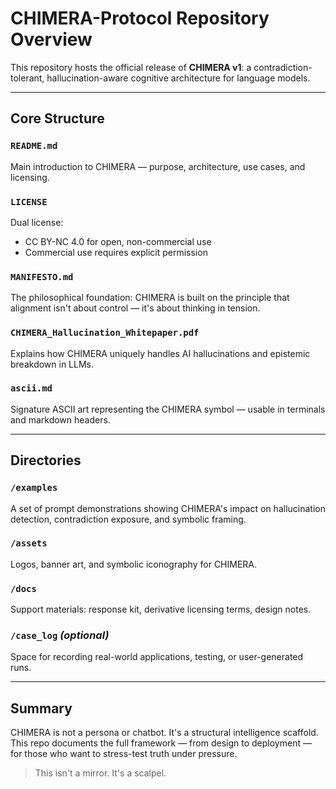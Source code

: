 # CHIMERA-Protocol Repository Overview

This repository hosts the official release of **CHIMERA v1**: a contradiction-tolerant, hallucination-aware cognitive architecture for language models.

---

## Core Structure

### `README.md`
Main introduction to CHIMERA — purpose, architecture, use cases, and licensing.

### `LICENSE`
Dual license:
- CC BY-NC 4.0 for open, non-commercial use
- Commercial use requires explicit permission

### `MANIFESTO.md`
The philosophical foundation: CHIMERA is built on the principle that alignment isn't about control — it's about thinking in tension.

### `CHIMERA_Hallucination_Whitepaper.pdf`
Explains how CHIMERA uniquely handles AI hallucinations and epistemic breakdown in LLMs.

### `ascii.md`
Signature ASCII art representing the CHIMERA symbol — usable in terminals and markdown headers.

---

## Directories

### `/examples`
A set of prompt demonstrations showing CHIMERA's impact on hallucination detection, contradiction exposure, and symbolic framing.

### `/assets`
Logos, banner art, and symbolic iconography for CHIMERA.

### `/docs`
Support materials: response kit, derivative licensing terms, design notes.

### `/case_log` *(optional)*
Space for recording real-world applications, testing, or user-generated runs.

---

## Summary

CHIMERA is not a persona or chatbot. It's a structural intelligence scaffold.  
This repo documents the full framework — from design to deployment — for those who want to stress-test truth under pressure.

> This isn't a mirror. It's a scalpel.
